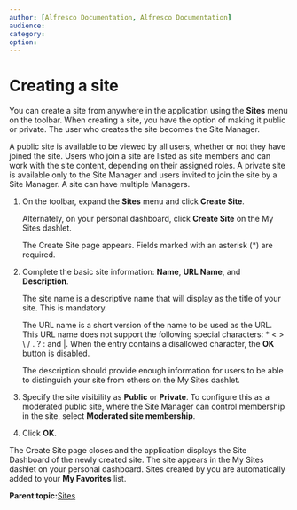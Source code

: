 ```yaml
---
author: [Alfresco Documentation, Alfresco Documentation]
audience: 
category: 
option: 
---
```


# Creating a site

You can create a site from anywhere in the application using the **Sites** menu on the toolbar. When creating a site, you have the option of making it public or private. The user who creates the site becomes the Site Manager.

A public site is available to be viewed by all users, whether or not they have joined the site. Users who join a site are listed as site members and can work with the site content, depending on their assigned roles. A private site is available only to the Site Manager and users invited to join the site by a Site Manager. A site can have multiple Managers.

1.  On the toolbar, expand the **Sites** menu and click **Create Site**.

    Alternately, on your personal dashboard, click **Create Site** on the My Sites dashlet.

    The Create Site page appears. Fields marked with an asterisk \(\*\) are required.

2.  Complete the basic site information: **Name**, **URL Name**, and **Description**.

    The site name is a descriptive name that will display as the title of your site. This is mandatory.

    The URL name is a short version of the name to be used as the URL. This URL name does not support the following special characters: \* < \> \\ / . ? : and \|. When the entry contains a disallowed character, the **OK** button is disabled.

    The description should provide enough information for users to be able to distinguish your site from others on the My Sites dashlet.

3.  Specify the site visibility as **Public** or **Private**. To configure this as a moderated public site, where the Site Manager can control membership in the site, select **Moderated site membership**.

4.  Click **OK**.


The Create Site page closes and the application displays the Site Dashboard of the newly created site. The site appears in the My Sites dashlet on your personal dashboard. Sites created by you are automatically added to your **My Favorites** list.

**Parent topic:**[Sites](../concepts/sites-intro.md)

